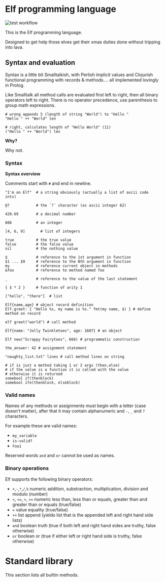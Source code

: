 # Elf programming language

![test workflow](https://github.com/tatut/elf-lang/actions/workflows/test.yml/badge.svg)

This is the Elf programming language.

Designed to get help those elves get their xmas duties done
without tripping into lava.


## Syntax and evaluation

Syntax is a little bit Smalltalkish, with Perlish implicit values and Clojurish
functional programming with records & methods.... all implemented lovingly in Prolog.

Like Smalltalk all method calls are evaluated first left to right, then all binary operators left to right.
There is no operator precedence, use parenthesis to group math expressions.

```
# wrong appends 5 (length of string "World") to "Hello "
"Hello " ++ "World" len

# right, calculates length of "Hello World" (11)
("Hello " ++ "World") len
```

**Why?**

Why not.


### Syntax

**Syntax overview**

Comments start with `#` and end in newline.

```
"I'm an Elf"  # a string obviously (actually a list of ascii code ints)

@?            # the ´?´ character (as ascii integer 62)

420.69        # a decimal number

666           # an integer

[4, 6, 9]       # list of integers

true          # the true value
false         # the false value
nil           # the nothing value

$             # reference to the 1st argument in function
$1 ... $9     # reference to the Nth argument in function
my            # reference current object in methods
&foo          # reference to method named foo

_             # reference to the value of the last statement

{ $ * 2 }     # function of arity 1

["hello", "there"]  # list

Elf{name,age} # object record definition
Elf.greet: { "Hello %s, my name is %s." fmt(my name, $) } # define method on record

elf greet("world") # call method

Elf{name: "Jolly Twinkletoes", age: 1607} # an object

Elf new("Scrappy Fairytoes", 666) # programmatic construction

the_answer: 42 # assignment statement

"naughty_list.txt" lines # call method lines on string

# if is just a method taking 1 or 2 args (then,else)
# if the value is a function it is called with the value
# otherwise it is returned
somebool if(thenblock)
somebool ife(thenblock, elseblock)

```

### Valid names

Names of any methods or assignments must begin with a letter (case doesn't matter),
after that it may contain alphanumeric and `-`, `_` and `?` characters.

For example these are valid names:
- `my_variable`
- `is-valid?`
- `Foo1`

Reserved words `and` and `or` cannot be used as names.

### Binary operations

Elf supports the following binary operators:
- `+`,`-`,`*`,`/`,`%` numeric addition, substraction, multiplication, division and modulo (number)
- `<`, `<=`, `>`, `>=` numeric less than, less than or equals, greater than and greater than or equals (true/false)
- `=` value equality (true/false)
- `++` list append (yields list that is the appended left and right hand side lists)
- `and` boolean truth (true if both left and right hand sides are truthy, false otherwise)
- `or` boolean or (true if either left or right hand side is truthy, false otherwise)

# Standard library

This section lists all builtin methods.
